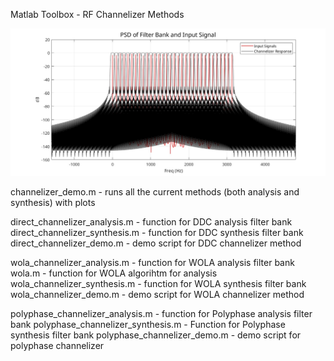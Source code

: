 Matlab Toolbox - RF Channelizer Methods 

<img src="channelizer.jpg" alt="Demo" width="800"/>

channelizer_demo.m - runs all the current methods (both analysis and synthesis) with plots

direct_channelizer_analysis.m - function for DDC analysis filter bank
direct_channelizer_synthesis.m - function for DDC synthesis filter bank
direct_channelizer_demo.m - demo script for DDC channelizer method

wola_channelizer_analysis.m - function for WOLA analysis filter bank
wola.m - function for WOLA algorihtm for analysis
wola_channelizer_synthesis.m - function for WOLA synthesis filter bank
wola_channelizer_demo.m - demo script for WOLA channelizer method

polyphase_channelizer_analysis.m - function for Polyphase analysis filter bank
polyphase_channelizer_synthesis.m - Function for Polyphase synthesis filter bank
polyphase_channelizer_demo.m - demo script for polyphase channelizer

